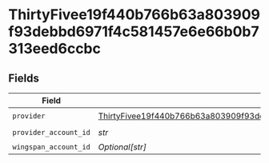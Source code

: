 # ThirtyFivee19f440b766b63a803909f93debbd6971f4c581457e6e66b0b7313eed6ccbc


## Fields

| Field                                                                                                                                                                                       | Type                                                                                                                                                                                        | Required                                                                                                                                                                                    | Description                                                                                                                                                                                 |
| ------------------------------------------------------------------------------------------------------------------------------------------------------------------------------------------- | ------------------------------------------------------------------------------------------------------------------------------------------------------------------------------------------- | ------------------------------------------------------------------------------------------------------------------------------------------------------------------------------------------- | ------------------------------------------------------------------------------------------------------------------------------------------------------------------------------------------- |
| `provider`                                                                                                                                                                                  | [ThirtyFivee19f440b766b63a803909f93debbd6971f4c581457e6e66b0b7313eed6ccbcProvider](../../models/shared/thirtyfivee19f440b766b63a803909f93debbd6971f4c581457e6e66b0b7313eed6ccbcprovider.md) | :heavy_check_mark:                                                                                                                                                                          | N/A                                                                                                                                                                                         |
| `provider_account_id`                                                                                                                                                                       | *str*                                                                                                                                                                                       | :heavy_check_mark:                                                                                                                                                                          | N/A                                                                                                                                                                                         |
| `wingspan_account_id`                                                                                                                                                                       | *Optional[str]*                                                                                                                                                                             | :heavy_minus_sign:                                                                                                                                                                          | N/A                                                                                                                                                                                         |